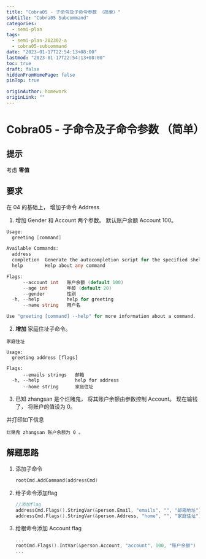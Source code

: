 ```yaml
---
title: "Cobra05 - 子命令及子命令参数 （简单）"
subtitle: "Cobra05 Subcommand"
categories:
  - semi-plan 
tags:
  - semi-plan-202302-a
  - cobra05-subcommand
date: "2023-01-17T22:54:13+08:00"
lastmod: "2023-01-17T22:54:13+08:00"
toc: true
draft: false
hiddenFromHomePage: false
pinTop: true

originAuthor: homework
originLink: ""
---
```




# Cobra05 - 子命令及子命令参数 （简单）

## 提示

考虑 **零值** 

## 要求

在 04 的基础上， 增加子命令 Address

1. 增加 Gender 和 Account 两个参数。 默认账户余额 Account 100。

```go
Usage:
  greeting [command]

Available Commands:
  address     
  completion  Generate the autocompletion script for the specified shell
  help        Help about any command

Flags:
      --account int   账户余额 (default 100)
      --age int       年龄 (default 20)
      --gender        性别
  -h, --help          help for greeting
      --name string   用户名

Use "greeting [command] --help" for more information about a command.
```

2. **增加** 家庭住址子命令。

```
家庭住址

Usage:
  greeting address [flags]

Flags:
      --emails strings   邮箱
  -h, --help             help for address
      --home string      家庭住址
```

3. 已知 zhangsan 是个烂赌鬼， 将其账户余额由参数控制 Account。 现在输钱了， 将账户的值设为 0。 

并打印如下信息

```
烂赌鬼 zhangsan 账户余额为 0 。
```

## 解题思路

1. 添加子命令
    ```go
    rootCmd.AddCommand(addressCmd)
   
   ```
2. 给子命令添加flag
    ```go
   //添加flag
   addressCmd.Flags().StringVar(&person.Email, "emails", "", "邮箱地址")
   addressCmd.Flags().StringVar(&person.Address, "home", "", "家庭住址")
   ```
   
3. 给根命令添加 Account flag
   ```go
   ...
   rootCmd.Flags().IntVar(&person.Account, "account", 100, "账户余额")
   ...
   ```